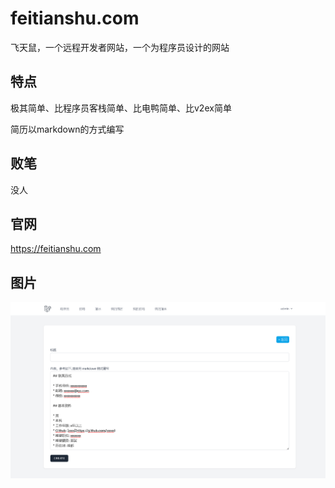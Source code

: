 # feitianshu.com
飞天鼠，一个远程开发者网站，一个为程序员设计的网站

## 特点
极其简单、比程序员客栈简单、比电鸭简单、比v2ex简单

简历以markdown的方式编写

## 败笔
没人

## 官网
https://feitianshu.com

## 图片
![飞天鼠远程开发者](https://raw.githubusercontent.com/feitianshu-com/feitianshu.com/main/1.png "飞天鼠远程开发者")
